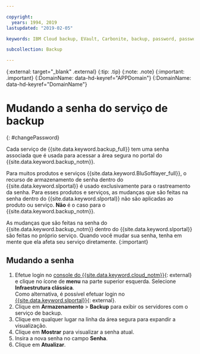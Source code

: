 ```yaml
---

copyright:
  years: 1994, 2019
lastupdated: "2019-02-05"

keywords: IBM Cloud backup, EVault, Carbonite, backup, password, password reset

subcollection: Backup

---
```

{:external: target="_blank" .external}
{:tip: .tip}
{:note: .note}
{:important: .important}
{:DomainName: data-hd-keyref="APPDomain"}
{:DomainName: data-hd-keyref="DomainName"}

# Mudando a senha do serviço de backup
{: #changePassword}

Cada serviço de {{site.data.keyword.backup_full}} tem uma senha associada que é usada para acessar a área segura no portal do {{site.data.keyword.backup_notm}}.

Para muitos produtos e serviços {{site.data.keyword.BluSoftlayer_full}}, o recurso de armazenamento de senha dentro do {{site.data.keyword.slportal}} é usado exclusivamente para o rastreamento da senha. Para esses produtos e serviços, as mudanças que são feitas na senha dentro do {{site.data.keyword.slportal}} não são aplicadas ao produto ou serviço. **Não** é o caso para o {{site.data.keyword.backup_notm}}.

As mudanças que são feitas na senha do {{site.data.keyword.backup_notm}} dentro do {{site.data.keyword.slportal}} são feitas no próprio serviço. Quando você mudar sua senha, tenha em mente que ela afeta seu serviço diretamente.
{:important}

## Mudando a senha

1. Efetue login no [console do {{site.data.keyword.cloud_notm}}](https://{DomainName}/catalog){: external} e clique no ícone de **menu** na parte superior esquerda. Selecione **Infraestrutura clássica**.<br/>
   Como alternativa, é possível efetuar login no [{{site.data.keyword.slportal}}](https://control.softlayer.com/){: external}.
2. Clique em **Armazenamento** > **Backup** para exibir os
servidores com o serviço de backup.
3. Clique em qualquer lugar na linha da área segura para expandir a visualização.
4. Clique em **Mostrar** para visualizar a senha atual.
5. Insira a nova senha no campo **Senha**.
6. Clique em **Atualizar**.
